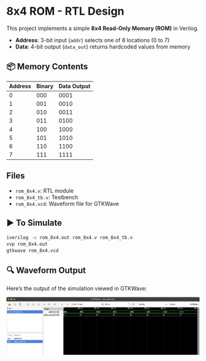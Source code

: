# 8x4 ROM - RTL Design

This project implements a simple **8x4 Read-Only Memory (ROM)** in Verilog.

- **Address**: 3-bit input (`addr`) selects one of 8 locations (0 to 7)
- **Data**: 4-bit output (`data_out`) returns hardcoded values from memory

## 📦 Memory Contents

| Address | Binary | Data Output |
|---------|--------|-------------|
|   0     | 000    | 0001        |
|   1     | 001    | 0010        |
|   2     | 010    | 0011        |
|   3     | 011    | 0100        |
|   4     | 100    | 1000        |
|   5     | 101    | 1010        |
|   6     | 110    | 1100        |
|   7     | 111    | 1111        |

## Files

- `rom_8x4.v`: RTL module
- `rom_8x4_tb.v`: Testbench
- `rom_8x4.vcd`: Waveform file for GTKWave

## ▶️ To Simulate

```bash
iverilog -o rom_8x4.out rom_8x4.v rom_8x4_tb.v
vvp rom_8x4.out
gtkwave rom_8x4.vcd
```

## 🔍 Waveform Output

Here’s the output of the simulation viewed in GTKWave:

![Waveform](rom_8x4.png)